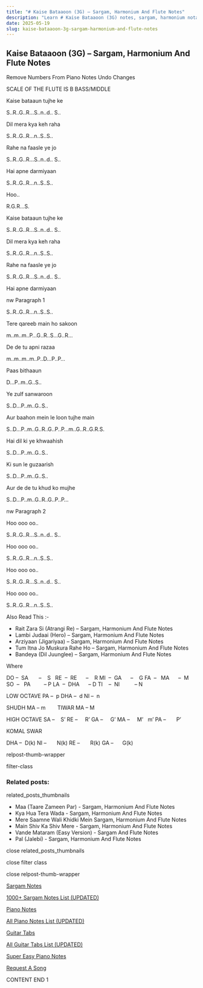 ```yaml
---
title: "# Kaise Bataaoon (3G) – Sargam, Harmonium And Flute Notes"
description: "Learn # Kaise Bataaoon (3G) notes, sargam, harmonium notations and flute notes. Easy step-by-step tutorial for beginners."
date: 2025-05-19
slug: kaise-bataaoon-3g-sargam-harmonium-and-flute-notes
---
```


## Kaise Bataaoon (3G) – Sargam, Harmonium And Flute Notes

Remove Numbers From Piano Notes
Undo Changes

SCALE OF THE FLUTE IS B BASS/MIDDLE

Kaise bataaun tujhe ke

S..R..G..R…S..n..d.. S..

Dil mera kya keh raha

S..R..G..R…n..S..S..

Rahe na faasle ye jo

S..R..G..R…S..n..d.. S..

Hai apne darmiyaan

S..R..G..R…n..S..S..

Hoo..

R.G.R…S.

Kaise bataaun tujhe ke

S..R..G..R…S..n..d.. S..

Dil mera kya keh raha

S..R..G..R…n..S..S..

Rahe na faasle ye jo

S..R..G..R…S..n..d.. S..

Hai apne darmiyaan

nw Paragraph 1

S..R..G..R…n..S..S..

Tere qareeb main ho sakoon

m..m..m..P…G..R..S…G..R…

De de tu apni razaa

m..m..m..m..P..D…P..P…

Paas bithaaun

D…P..m..G..S..

Ye zulf sanwaroon

S..D…P..m..G..S..

Aur baahon mein le loon tujhe main

S..D…P..m..G..R..G..P..P…m..G..R..G.R.S.

Hai dil ki ye khwaahish

S..D…P..m..G..S..

Ki sun le guzaarish

S..D…P..m..G..S..

Aur de de tu khud ko mujhe

S..D…P..m..G..R..G..P..P…

nw Paragraph 2

Hoo ooo oo..

S..R..G..R…S..n..d.. S..

Hoo ooo oo..

S..R..G..R…n..S..S..

Hoo ooo oo..

S..R..G..R…S..n..d.. S..

Hoo ooo oo..

S..R..G..R…n..S..S..

Also Read This :-

* Rait Zara Si (Atrangi Re) – Sargam, Harmonium And Flute Notes
* Lambi Judaai (Hero) – Sargam, Harmonium And Flute Notes
* Arziyaan (Jigariyaa) – Sargam, Harmonium And Flute Notes
* Tum Itna Jo Muskura Rahe Ho – Sargam, Harmonium And Flute Notes
* Bandeya (Dil Juunglee) – Sargam, Harmonium And Flute Notes

Where

DO –  SA       –    S  
RE  –  RE      –    R
MI  –  GA      –    G
FA  –   MA      –  M
SO  –   PA         – P
LA  –  DHA      – D
TI    –  NI          – N

LOW OCTAVE
PA –  p
DHA –  d
NI –  n

SHUDH MA – m        TIWAR MA – M

HIGH OCTAVE
SA –    S’
RE –     R’
GA –     G’
MA –     M’   m’
PA –       P’

KOMAL SWAR

DHA –  D(k)
NI –       N(k)
RE –       R(k)
GA –      G(k)

relpost-thumb-wrapper

filter-class

### Related posts:

related_posts_thumbnails

* Maa (Taare Zameen Par) - Sargam, Harmonium And Flute Notes
* Kya Hua Tera Wada - Sargam, Harmonium And Flute Notes
* Mere Saamne Wali Khidki Mein Sargam, Harmonium And Flute Notes
* Main Shiv Ka Shiv Mere - Sargam, Harmonium And Flute Notes
* Vande Mataram (Easy Version) - Sargam And Flute Notes
* Pal (Jalebi) - Sargam, Harmonium And Flute Notes

close related_posts_thumbnails

close filter class

close relpost-thumb-wrapper

[Sargam Notes](/sargam-notes.html)

[1000+ Sargam Notes List (UPDATED)](/all-songs-list-sargam-notes.html)

[Piano Notes](/piano-notes.html)

[All Piano Notes List (UPDATED)](/all-songs-list-piano-notes.html)

[Guitar Tabs](/guitar-tabs.html)

[All Guitar Tabs List (UPDATED)](/all-songs-list-guitar-tabs.html)

[Super Easy Piano Notes](https://studywall.in/)

[Request A Song](/request-a-song.html)

CONTENT END 1


